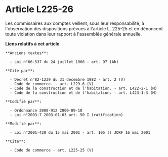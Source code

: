 # Article L225-26

Les commissaires aux comptes veillent, sous leur responsabilité, à l'observation des dispositions prévues à l'article L.
225-25 et en dénoncent toute violation dans leur rapport à l'assemblée générale annuelle.

**Liens relatifs à cet article**

	**Anciens textes**:

	  - Loi n°66-537 du 24 juillet 1966 - art. 97 (Ab)

	**Cité par**:

	  - Décret n°82-1239 du 31 décembre 1982 - art. 2 (V)
	  - Code de commerce. - art. L229-6 (V)
	  - Code de la construction et de l'habitation. - art. L422-2-1 (M)
	  - Code de la construction et de l'habitation. - art. L423-1-3 (M)

	**Codifié par**:

	  - Ordonnance 2000-912 2000-09-18
	  - Loi n°2003-7 2003-01-03 art. 50 I (ratification)

	**Modifié par**:

	  - Loi n°2001-420 du 15 mai 2001 - art. 105 () JORF 16 mai 2001

	**Cite**:

	  - Code de commerce - art. L225-25 (V)
